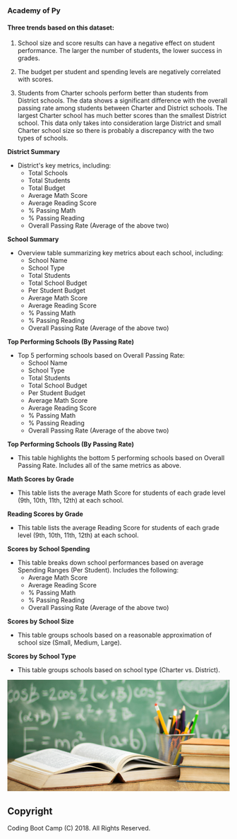 ### Academy of Py

#### Three trends based on this dataset:

1. School size and score results can have a negative effect on student performance. The larger the number of students, the lower success in grades.

2. The budget per student and spending levels are negatively correlated with scores.

3. Students from Charter schools perform better than students from District schools. The data shows a significant difference with the overall passing rate among students between Charter and District schools. The largest Charter school has much better scores than the smallest District school. This data only takes into consideration large District and small Charter school size so there is probably a discrepancy with the two types of schools.

**District Summary**

* District's key metrics, including:
  * Total Schools
  * Total Students
  * Total Budget
  * Average Math Score
  * Average Reading Score
  * % Passing Math
  * % Passing Reading
  * Overall Passing Rate (Average of the above two)

**School Summary**

* Overview table summarizing key metrics about each school, including:
  * School Name
  * School Type
  * Total Students
  * Total School Budget
  * Per Student Budget
  * Average Math Score
  * Average Reading Score
  * % Passing Math
  * % Passing Reading
  * Overall Passing Rate (Average of the above two)

**Top Performing Schools (By Passing Rate)**

* Top 5 performing schools based on Overall Passing Rate:
  * School Name
  * School Type
  * Total Students
  * Total School Budget
  * Per Student Budget
  * Average Math Score
  * Average Reading Score
  * % Passing Math
  * % Passing Reading
  * Overall Passing Rate (Average of the above two)

**Top Performing Schools (By Passing Rate)**

* This table highlights the bottom 5 performing schools based on Overall Passing Rate. Includes all of the same metrics as above.

**Math Scores by Grade**

* This table lists the average Math Score for students of each grade level (9th, 10th, 11th, 12th) at each school.

**Reading Scores by Grade**

* This table lists the average Reading Score for students of each grade level (9th, 10th, 11th, 12th) at each school.

**Scores by School Spending**

* This table breaks down school performances based on average Spending Ranges (Per Student). Includes the following:
  * Average Math Score
  * Average Reading Score
  * % Passing Math
  * % Passing Reading
  * Overall Passing Rate (Average of the above two)

**Scores by School Size**

* This table groups schools based on a reasonable approximation of school size (Small, Medium, Large).

**Scores by School Type**

* This table groups schools based on school type (Charter vs. District).

![Education](Images/education.jpg)

## Copyright

Coding Boot Camp (C) 2018. All Rights Reserved.